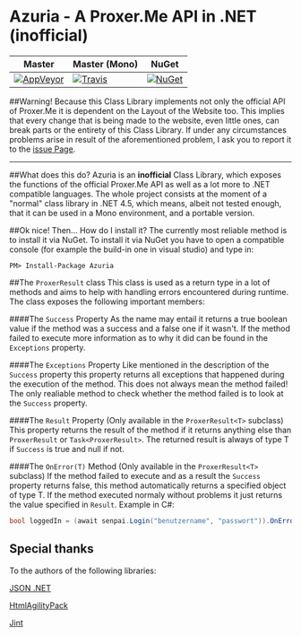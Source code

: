# Azuria - A Proxer.Me API in .NET (inofficial)

Master | Master (Mono) | NuGet
----- | ----- | -----
[![AppVeyor](https://img.shields.io/appveyor/ci/infinitesoul/azuria.svg?maxAge=2592000)](https://ci.appveyor.com/project/InfiniteSoul/azuria) | [![Travis](https://img.shields.io/travis/InfiniteSoul/Azuria.svg?maxAge=2592000)](https://travis-ci.org/InfiniteSoul/Azuria) |  [![NuGet](https://img.shields.io/nuget/v/Azuria.svg)](https://www.nuget.org/packages/Azuria)

##Warning!
Because this Class Library implements not only the official API of Proxer.Me it is dependent on the Layout of the Website too. This implies that every change that is being made to the website, even little ones, can break parts or the entirety of this Class Library. If under any circumstances problems arise in result of the aforementioned problem, I ask you to report it to the  [issue Page](https://github.com/InfiniteSoul/Azuria/issues).

---

##What does this do?
Azuria is an **inofficial** Class Library, which exposes the functions of the official Proxer.Me API as well as a lot more to .NET compatible languages. The whole project consists at the moment of a "normal" class library in .NET 4.5, which means, albeit not tested enough, that it can be used in a Mono environment, and a portable version. 


##Ok nice! Then... How do I install it?
The currently most reliable method is to install it via NuGet. To install it via NuGet you have to open a compatible console (for example the build-in one in visual studio) and type in:
```
PM> Install-Package Azuria
```

##The `ProxerResult` class
This class is used as a return type in a lot of methods and aims to help with handling errors encountered during runtime. The class exposes the following important members:

####The `Success` Property 
As the name may entail it returns a true boolean value if the method was a success and a false one if it wasn't. If the method failed to execute more information as to why it did can be found in the `Exceptions` property.

####The `Exceptions` Property
Like mentioned in the description of the `Success` property this property returns all exceptions that happened during the execution of the method. This does not always mean the method failed! The only realiable method to check whether the method failed is to look at the `Success` property.

####The `Result` Property (Only available in the `ProxerResult<T>` subclass)
This property returns the result of the method if it returns anything else than `ProxerResult` or `Task<ProxerResult>`. The returned result is always of type T if `Success` is true and null if not.

####The `OnError(T)` Method (Only available in the `ProxerResult<T>` subclass)
If the method failed to execute and as a result the `Success` property returns false, this method automatically returns a specified object of type T. If the method executed normaly without problems it just returns the value specified in `Result`. Example in C#:
```csharp
bool loggedIn = (await senpai.Login("benutzername", "passwort")).OnError(false);
```

## Special thanks
To the authors of the following libraries:

[JSON .NET](https://www.nuget.org/packages/Newtonsoft.Json/)

[HtmlAgilityPack](https://htmlagilitypack.codeplex.com/)

[Jint](https://github.com/sebastienros/jint)
